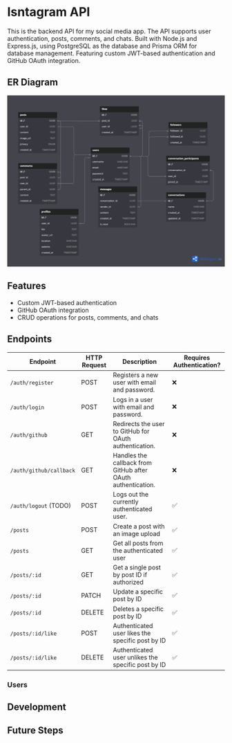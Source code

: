 # Isntagram API

This is the backend API for my social media app. The API supports user authentication, posts, comments, and chats. Built with Node.js and Express.js, using PostgreSQL as the database and Prisma ORM for database management. Featuring custom JWT-based authentication and GitHub OAuth integration.

## ER Diagram

![Project Architecture](assets/er_diagram.png)

## Features

- Custom JWT-based authentication
- GitHub OAuth integration
- CRUD operations for posts, comments, and chats

## Endpoints

| **Endpoint**            | **HTTP Request** | **Description**                                              | **Requires Authentication?** |
| ----------------------- | ---------------- | ------------------------------------------------------------ | ---------------------------- |
| `/auth/register`        | POST             | Registers a new user with email and password.                | ❌                           |
| `/auth/login`           | POST             | Logs in a user with email and password.                      | ❌                           |
| `/auth/github`          | GET              | Redirects the user to GitHub for OAuth authentication.       | ❌                           |
| `/auth/github/callback` | GET              | Handles the callback from GitHub after OAuth authentication. | ❌                           |
| `/auth/logout` (TODO)   | POST             | Logs out the currently authenticated user.                   | ✅                           |
| `/posts`                | POST             | Create a post with an image upload                           | ✅                           |
| `/posts`                | GET              | Get all posts from the authenticated user                    | ✅                           |
| `/posts/:id`            | GET              | Get a single post by post ID if authorized                   | ✅                           |
| `/posts/:id `           | PATCH            | Update a specific post by ID                                 | ✅                           |
| `/posts/:id`            | DELETE           | Deletes a specific post by ID                                | ✅                           |
| `/posts/:id/like`       | POST             | Authenticated user likes the specific post by ID             | ✅                           |
| `/posts/:id/like      ` | DELETE           | Authenticated user unlikes the specific post by ID           | ✅                           |

### Users

## Development

## Future Steps
